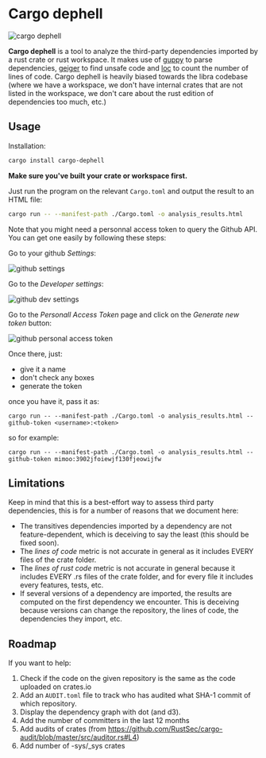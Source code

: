 # Cargo dephell

![cargo dephell](https://i.imgur.com/XHgZR0y.png)

**Cargo dephell** is a tool to analyze the third-party dependencies imported by a rust crate or rust workspace.
It makes use of [guppy](https://crates.io/crates/guppy) to parse dependencies, [geiger](https://crates.io/crates/geiger) to find unsafe code and [loc](https://crates.io/crates/loc) to count the number of lines of code.
Cargo dephell is heavily biased towards the libra codebase (where we have a workspace, we don't have internal crates that are not listed in the workspace, we don't care about the rust edition of dependencies too much, etc.)

## Usage

Installation:

```sh
cargo install cargo-dephell
```

**Make sure you've built your crate or workspace first.**

Just run the program on the relevant `Cargo.toml` and output the result to an HTML file:

```sh
cargo run -- --manifest-path ./Cargo.toml -o analysis_results.html
```

Note that you might need a personnal access token to query the Github API. You can get one easily by following these steps:

Go to your github *Settings*:

![github settings](https://i.imgur.com/X026V85.png)

Go to the *Developer settings*:

![github dev settings](https://i.imgur.com/ldj82nR.png)

Go to the *Personall Access Token* page and click on the *Generate new token* button:

![github personal access token](https://i.imgur.com/BpqGdoE.png)

Once there, just:

* give it a name
* don't check any boxes
* generate the token

once you have it, pass it as:

```
cargo run -- --manifest-path ./Cargo.toml -o analysis_results.html --github-token <username>:<token>
```

so for example:

```
cargo run -- --manifest-path ./Cargo.toml -o analysis_results.html --github-token mimoo:3902jfoiewjf130fjeowijfw
```

## Limitations

Keep in mind that this is a best-effort way to assess third party dependencies, this is for a number of reasons that we document here:

* The transitives dependencies imported by a dependency are not feature-dependent, which is deceiving to say the least (this should be fixed soon).
* The *lines of code* metric is not accurate in general as it includes EVERY files of the crate folder.
* The *lines of rust code* metric is not accurate in general because it includes EVERY .rs files of the crate folder, and for every file it includes every features, tests, etc.
* If several versions of a dependency are imported, the results are computed on the first dependency we encounter. This is deceiving because versions can change the repository, the lines of code, the dependencies they import, etc.

## Roadmap

If you want to help:

1. Check if the code on the given repository is the same as the code uploaded on crates.io
1. Add an `AUDIT.toml` file to track who has audited what SHA-1 commit of which repository.
1. Display the dependency graph with dot (and d3).
1. Add the number of committers in the last 12 months
1. Add audits of crates (from https://github.com/RustSec/cargo-audit/blob/master/src/auditor.rs#L4)
1. Add number of -sys/_sys crates
